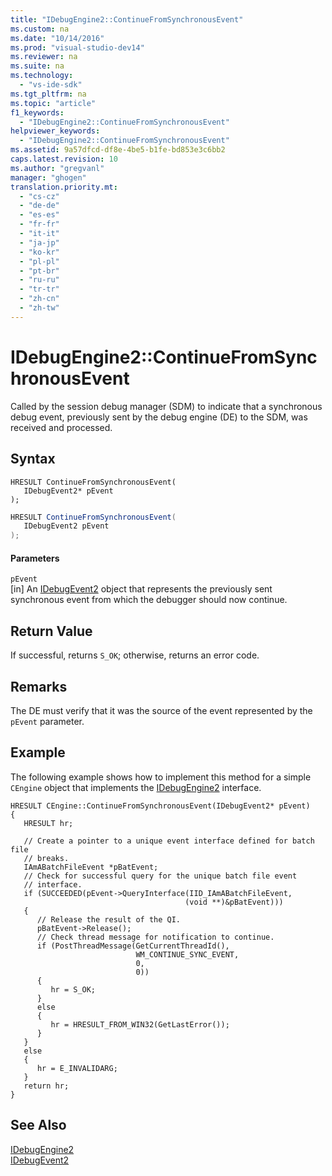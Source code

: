 ```yaml
---
title: "IDebugEngine2::ContinueFromSynchronousEvent"
ms.custom: na
ms.date: "10/14/2016"
ms.prod: "visual-studio-dev14"
ms.reviewer: na
ms.suite: na
ms.technology: 
  - "vs-ide-sdk"
ms.tgt_pltfrm: na
ms.topic: "article"
f1_keywords: 
  - "IDebugEngine2::ContinueFromSynchronousEvent"
helpviewer_keywords: 
  - "IDebugEngine2::ContinueFromSynchronousEvent"
ms.assetid: 9a57dfcd-df8e-4be5-b1fe-bd853e3c6bb2
caps.latest.revision: 10
ms.author: "gregvanl"
manager: "ghogen"
translation.priority.mt: 
  - "cs-cz"
  - "de-de"
  - "es-es"
  - "fr-fr"
  - "it-it"
  - "ja-jp"
  - "ko-kr"
  - "pl-pl"
  - "pt-br"
  - "ru-ru"
  - "tr-tr"
  - "zh-cn"
  - "zh-tw"
---
```

# IDebugEngine2::ContinueFromSynchronousEvent
Called by the session debug manager (SDM) to indicate that a synchronous debug event, previously sent by the debug engine (DE) to the SDM, was received and processed.  
  
## Syntax  
  
```cpp#  
HRESULT ContinueFromSynchronousEvent(   
   IDebugEvent2* pEvent  
);  
```  
  
```c#  
HRESULT ContinueFromSynchronousEvent(   
   IDebugEvent2 pEvent  
);  
```  
  
#### Parameters  
 `pEvent`  
 [in] An [IDebugEvent2](../extensibility/idebugevent2.md) object that represents the previously sent synchronous event from which the debugger should now continue.  
  
## Return Value  
 If successful, returns `S_OK`; otherwise, returns an error code.  
  
## Remarks  
 The DE must verify that it was the source of the event represented by the `pEvent` parameter.  
  
## Example  
 The following example shows how to implement this method for a simple `CEngine` object that implements the [IDebugEngine2](../extensibility/idebugengine2.md) interface.  
  
```cpp#  
HRESULT CEngine::ContinueFromSynchronousEvent(IDebugEvent2* pEvent)  
{  
   HRESULT hr;  
  
   // Create a pointer to a unique event interface defined for batch file  
   // breaks.    
   IAmABatchFileEvent *pBatEvent;  
   // Check for successful query for the unique batch file event  
   // interface.  
   if (SUCCEEDED(pEvent->QueryInterface(IID_IAmABatchFileEvent,  
                                       (void **)&pBatEvent)))  
   {  
      // Release the result of the QI.  
      pBatEvent->Release();  
      // Check thread message for notification to continue.  
      if (PostThreadMessage(GetCurrentThreadId(),  
                            WM_CONTINUE_SYNC_EVENT,  
                            0,  
                            0))  
      {    
         hr = S_OK;  
      }  
      else  
      {  
         hr = HRESULT_FROM_WIN32(GetLastError());  
      }  
   }  
   else  
   {  
      hr = E_INVALIDARG;  
   }  
   return hr;  
}  
```  
  
## See Also  
 [IDebugEngine2](../extensibility/idebugengine2.md)   
 [IDebugEvent2](../extensibility/idebugevent2.md)